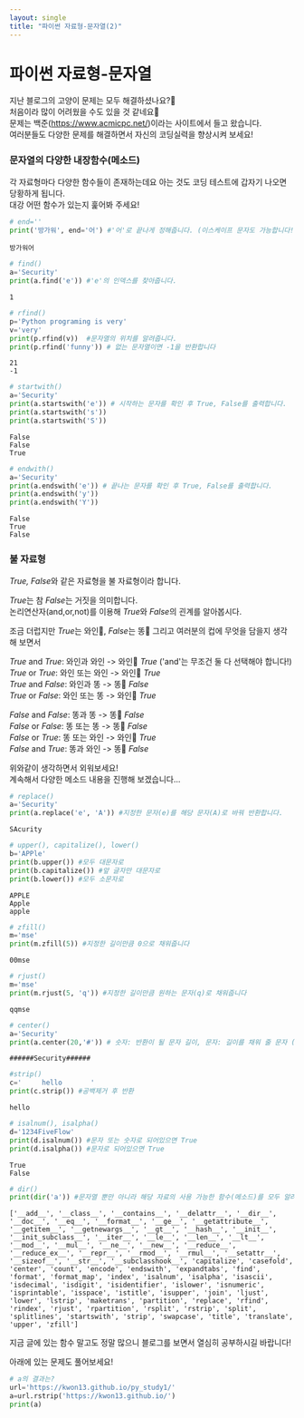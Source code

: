 ```yaml
---
layout: single
title: "파이썬 자료형-문자열(2)"
---
```


# 파이썬 자료형-문자열
지난 블로그의 고양이 문제는 모두 해결하셨나요?🧐  
처음이라 많이 어려웠을 수도 있을 것 같네요🤯  
문제는 백준(https://www.acmicpc.net/)이라는 사이트에서 들고 왔습니다.  
여러분들도 다양한 문제를 해결하면서 자신의 코딩실력을 향상시켜 보세요! 

### 문자열의 다양한 내장함수(메소드)
각 자료형마다 다양한 함수들이 존재하는데요 아는 것도 코딩 테스트에 갑자기 나오면 당황하게 됩니다.  
대강 어떤 함수가 있는지 훑어봐 주세요!  


```python
# end=''
print('방가워', end='어') #'어'로 끝나게 정해줍니다. (이스케이프 문자도 가능합니다!)
```

    방가워어


```python
# find()
a='Security'
print(a.find('e')) #'e'의 인덱스를 찾아줍니다.
```

    1
    


```python
# rfind()
p='Python programing is very'
v='very'
print(p.rfind(v))  #문자열의 위치를 알려줍니다.
print(p.rfind('funny')) # 없는 문자열이면 -1을 반환합니다
```

    21
    -1
    


```python
# startwith()
a='Security'
print(a.startswith('e')) # 시작하는 문자를 확인 후 True, False를 출력합니다.
print(a.startswith('s'))
print(a.startswith('S')) 
```

    False
    False
    True
    


```python
# endwith()
a='Security'
print(a.endswith('e')) # 끝나는 문자를 확인 후 True, False를 출력합니다.
print(a.endswith('y'))
print(a.endswith('Y')) 
```

    False
    True
    False
    

### 불 자료형  
*True, False*와 같은 자료형을 불 자료형이라 합니다.  

*True*는 참 *False*는 거짓을 의미합니다.  
논리연산자(and,or,not)를 이용해 *True*와 *False*의 괸계를 알아봅시다. 

조금 더럽지만 *True*는 와인🍷, *False*는 똥💩 그리고 여러분의 컵에 무엇을 담을지 생각해 보면서
  
 *True* and *True*: 와인과 와인 -> 와인🍷 *True* ('and'는 무조건 둘 다 선택해야 합니다!)    
 *True* or *True*:  와인 또는 와인 -> 와인🍷 *True*  
 *True* and *False*: 와인과 똥 -> 똥💩 *False*   
 *True* or *False*:  와인 또는 똥 -> 와인🍷 *True*  

*False* and *False*: 똥과 똥 -> 똥💩 *False*   
*False* or *False*: 똥 또는 똥 -> 똥💩 *False*   
*False* or *True*: 똥 또는 와인 -> 와인🍷 *True*   
*False* and *True*: 똥과 와인 -> 똥💩 *False*  

위와같이 생각하면서 외워보세요!  
계속해서 다양한 메소드 내용을 진행해 보겠습니다...


```python
# replace()
a='Security'
print(a.replace('e', 'A')) #지정한 문자(e)를 해당 문자(A)로 바꿔 반환합니다.
```

    SAcurity
    


```python
# upper(), capitalize(), lower()
b='APPle'
print(b.upper()) #모두 대문자로
print(b.capitalize()) #앞 글자만 대문자로
print(b.lower()) #모두 소문자로
```

    APPLE
    Apple
    apple
    


```python
# zfill()
m='mse'
print(m.zfill(5)) #지정한 길이만큼 0으로 채워줍니다
```

    00mse
    


```python
# rjust()
m='mse'
print(m.rjust(5, 'q')) #지정한 길이만큼 원하는 문자(q)로 채워줍니다
```

    qqmse
    


```python
# center()
a='Security'
print(a.center(20,'#')) # 숫자: 반환이 될 문자 길이, 문자: 길이를 채워 줄 문자 (원래 문자를 중간에 두고 채워줍니다.)
```

    ######Security######
    


```python
#strip()
c='     hello       '
print(c.strip()) #공백제거 후 반환
```

    hello
    


```python
# isalnum(), isalpha()
d='1234FiveFlow'
print(d.isalnum()) #문자 또는 숫자로 되어있으면 True
print(d.isalpha()) #문자로 되어있으면 True
```

    True
    False
    


```python
# dir()
print(dir('a')) #문자열 뿐만 아니라 해당 자료의 사용 가능한 함수(메소드)를 모두 알려줌 
```

    ['__add__', '__class__', '__contains__', '__delattr__', '__dir__', '__doc__', '__eq__', '__format__', '__ge__', '__getattribute__', '__getitem__', '__getnewargs__', '__gt__', '__hash__', '__init__', '__init_subclass__', '__iter__', '__le__', '__len__', '__lt__', '__mod__', '__mul__', '__ne__', '__new__', '__reduce__', '__reduce_ex__', '__repr__', '__rmod__', '__rmul__', '__setattr__', '__sizeof__', '__str__', '__subclasshook__', 'capitalize', 'casefold', 'center', 'count', 'encode', 'endswith', 'expandtabs', 'find', 'format', 'format_map', 'index', 'isalnum', 'isalpha', 'isascii', 'isdecimal', 'isdigit', 'isidentifier', 'islower', 'isnumeric', 'isprintable', 'isspace', 'istitle', 'isupper', 'join', 'ljust', 'lower', 'lstrip', 'maketrans', 'partition', 'replace', 'rfind', 'rindex', 'rjust', 'rpartition', 'rsplit', 'rstrip', 'split', 'splitlines', 'startswith', 'strip', 'swapcase', 'title', 'translate', 'upper', 'zfill']
    

지금 글에 있는 함수 말고도 정말 많으니 블로그를 보면서 열심히 공부하시길 바랍니다!

아래에 있는 문제도 풀어보세요!


```python
# a의 결과는?
url='https://kwon13.github.io/py_study1/'
a=url.rstrip('https://kwon13.github.io/')
print(a)
```
